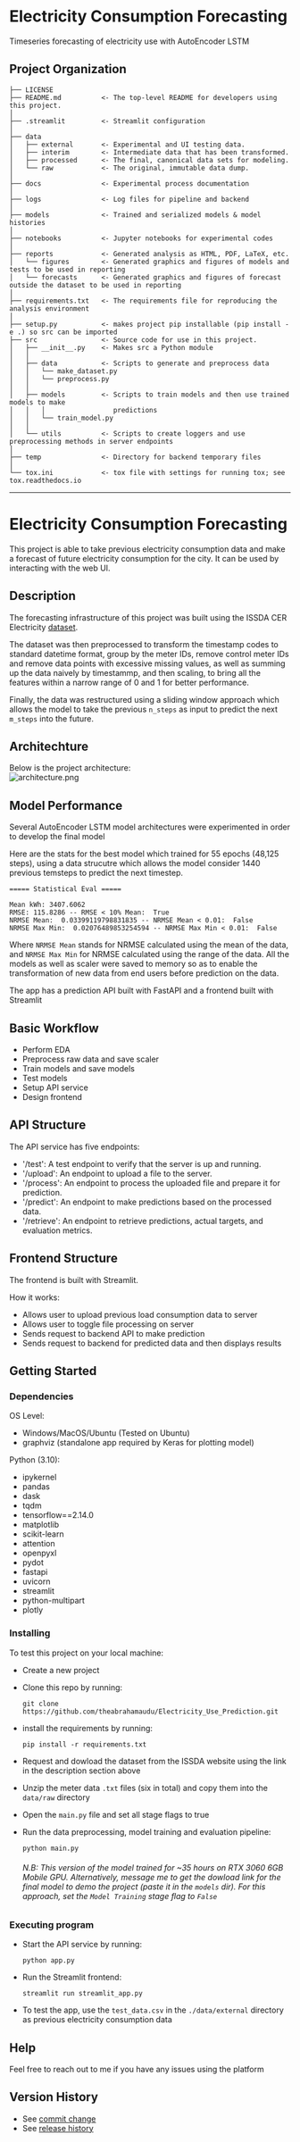 Electricity Consumption Forecasting
==============================

Timeseries forecasting of electricity use with AutoEncoder LSTM

Project Organization
------------

    ├── LICENSE
    ├── README.md          <- The top-level README for developers using this project.
    │
    ├── .streamlit         <- Streamlit configuration
    │
    ├── data
    │   ├── external       <- Experimental and UI testing data.
    │   ├── interim        <- Intermediate data that has been transformed.
    │   ├── processed      <- The final, canonical data sets for modeling.
    │   └── raw            <- The original, immutable data dump.
    │
    ├── docs               <- Experimental process documentation
    │
    ├── logs               <- Log files for pipeline and backend
    │
    ├── models             <- Trained and serialized models & model histories
    │
    ├── notebooks          <- Jupyter notebooks for experimental codes
    │
    ├── reports            <- Generated analysis as HTML, PDF, LaTeX, etc.
    │   └── figures        <- Generated graphics and figures of models and tests to be used in reporting 
    │   └── forecasts      <- Generated graphics and figures of forecast outside the dataset to be used in reporting
    │
    ├── requirements.txt   <- The requirements file for reproducing the analysis environment
    │
    ├── setup.py           <- makes project pip installable (pip install -e .) so src can be imported
    ├── src                <- Source code for use in this project.
    │   ├── __init__.py    <- Makes src a Python module
    │   │
    │   ├── data           <- Scripts to generate and preprocess data
    │   │   └── make_dataset.py
    │   │   └── preprocess.py
    │   │
    │   ├── models         <- Scripts to train models and then use trained models to make
    │   │   │                 predictions
    │   │   └── train_model.py
    │   │
    │   └── utils          <- Scripts to create loggers and use preprocessing methods in server endpoints
    │
    ├── temp               <- Directory for backend temporary files
    │
    └── tox.ini            <- tox file with settings for running tox; see tox.readthedocs.io


--------

# Electricity Consumption Forecasting

This project is able to take previous electricity consumption data and make a forecast of future electricity consumption for the city.
It can be used by interacting with the web UI.

## Description

The forecasting infrastructure of this project was built using the ISSDA CER Electricity [dataset](https://www.ucd.ie/issda/data/commissionforenergyregulationcer/).

The dataset was then preprocessed to transform the timestamp codes to standard datetime format, group by the meter IDs, remove control meter IDs and remove data points with excessive missing values, as well as summing up the data naively by timestammp, and then scaling, to bring all the features within a narrow range of 0 and 1 for better performance.  

Finally, the data was restructured using a sliding window approach which allows the model to take the previous `n_steps` as input to predict the next `m_steps` into the future.

## Architechture
Below is the project architecture:  
![architecture.png](https://github.com/theabrahamaudu/Electricity_Use_Prediction/blob/main/docs/Electricity%20Consumption%20Forecasting.png)

## Model Performance
Several AutoEncoder LSTM model architectures were experimented in order to develop the final model

Here are the stats for the best model which trained for 55 epochs (48,125 steps), using a data strucutre which allows the model consider 1440 previous temsteps to predict the next timestep.
~~~
===== Statistical Eval ===== 

Mean kWh: 3407.6062 
RMSE: 115.8286 -- RMSE < 10% Mean:  True 
NRMSE Mean:  0.03399119798831835 -- NRMSE Mean < 0.01:  False 
NRMSE Max Min:  0.02076489853254594 -- NRMSE Max Min < 0.01:  False
~~~
Where `NRMSE Mean` stands for NRMSE calculated using the mean of the data, and `NRMSE Max Min` for NRMSE calculated using the range of the data. 
All the models as well as scaler were saved to memory so as to enable the transformation of new data from end users before prediction on the data.

The app has a prediction API built with FastAPI and a frontend built with Streamlit

## Basic Workflow

- Perform EDA
- Preprocess raw data and save scaler
- Train models and save models
- Test models
- Setup API service
- Design frontend

## API Structure

The API service has five endpoints:

* '/test': A test endpoint to verify that the server is up and running.
* '/upload': An endpoint to upload a file to the server.
* '/process': An endpoint to process the uploaded file and prepare it for prediction.
* '/predict': An endpoint to make predictions based on the processed data.
* '/retrieve': An endpoint to retrieve predictions, actual targets, and evaluation metrics.

## Frontend Structure

The frontend is built with Streamlit.  

How it works:

- Allows user to upload previous load consumption data to server
- Allows user to toggle file processing on server
- Sends request to backend API to make prediction
- Sends request to backend for predicted data and then displays results

## Getting Started

### Dependencies
OS Level:
* Windows/MacOS/Ubuntu (Tested on Ubuntu)
* graphviz (standalone app required by Keras for plotting model)  

Python (3.10):
* ipykernel
* pandas
* dask
* tqdm
* tensorflow==2.14.0
* matplotlib
* scikit-learn
* attention
* openpyxl
* pydot
* fastapi
* uvicorn
* streamlit
* python-multipart
* plotly

### Installing

To test this project on your local machine:

* Create a new project
* Clone this repo by running:

    ```
    git clone https://github.com/theabrahamaudu/Electricity_Use_Prediction.git
    ```

* install the requirements by running:

    ```
    pip install -r requirements.txt
    ```
* Request and dowload the dataset from the ISSDA website using the link in the description section above

* Unzip the meter data `.txt` files (six in total) and copy them into the `data/raw` directory

* Open the `main.py` file and set all stage flags to true

* Run the data preprocessing, model training and evaluation pipeline:
    ```
    python main.py
    ```
    ###### N.B: This version of the model trained for ~35 hours on RTX 3060 6GB Mobile GPU. Alternatively, message me to get the dowload link for the final model to demo the project (paste it in the `models` dir). For this approach, set the `Model Training` stage flag to `False`

### Executing program
* Start the API service by running:

    ```
    python app.py
    ```

* Run the Streamlit frontend:

    ```
    streamlit run streamlit_app.py
    ```

* To test the app, use the `test_data.csv` in the `./data/external` directory as previous electricity consumption data

## Help

Feel free to reach out to me if you have any issues using the platform


## Version History

* See [commit change](https://github.com/theabrahamaudu/credit_card_default_predictor/commits/main)
* See [release history](https://github.com/theabrahamaudu/credit_card_default_predictor/releases)


